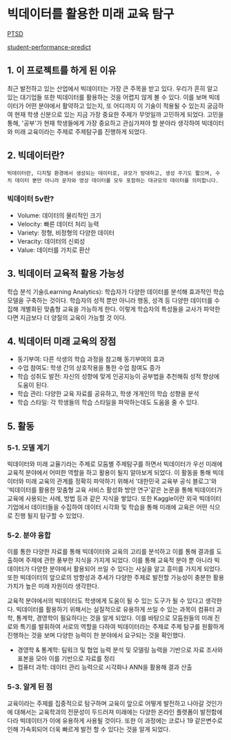 # 빅데이터를 활용한 미래 교육 탐구

[PTSD](https://github.com/Gugo-le/PTSD)

[student-performance-predict](https://github.com/Gugo-le/student-performance-predict)

## 1. 이 프로젝트를 하게 된 이유

최근 발전하고 있는 산업에서 빅데이터는 가장 큰 주목을 받고 있다. 우리가 흔히 알고 있는 대기업들 또한 빅데이터를 활용하는 것을 어렵지 않게 볼 수 있다.
이를 보며 빅데이터가 어떤 분야에서 활약하고 있는지, 또 어디까지 이 기술이 적용될 수 있는지 궁금하여 현재 학생 신분으로 있는 지금 가장 중요한 주제가 무엇일까 고민하게 되었다.
고민을 통해, '공부'가 현재 학생들에게 가장 중요하고 관심가져야 할 분야라 생각하여 빅데이터와 미래 교육이라는 주제로 주제탐구를 진행하게 되었다.

## 2. 빅데이터란?

    빅데이터란, 디지털 환경에서 생성되는 데이터로, 규모가 방대하고, 생성 주기도 짧으며, 수치 데이터 뿐만 아니라 문자와 영상 데이터를 모두 포함하는 대규모의 데이터를 의미합니다.


### 빅데이터 5v란?
- Volume: 데이터의 물리적인 크기
- Velocity: 빠른 데이터 처리 능력
- Variety: 정형, 비정형의 다양한 데이터
- Veracity: 데이터의 신뢰성
- Value: 데이터를 가치로 환산

## 3. 빅데이터 교육적 활용 가능성

학습 분석 기술(Learning Analytics): 학습자가 다양한 데이터를 분석해 효과적인 학습 모델을 구축하는 것이다. 학습자의 성적 뿐만 아니라 행동, 성격 등 다양한 데이터를 수집해 개별화된 맞춤형 교육을 가능하게 한다. 이렇게 학습자의 특성들을 교사가 파악한다면 지금보다 더 양질의 교육이 가능할 것 이다.

## 4. 빅데이터 미래 교육의 장점
- 동기부여: 다른 삭생의 학습 과정을 참고해 동기부여의 효과
- 수업 참여도: 학생 간의 상호작용을 통한 수업 참여도 증가
- 학습 성취도 발전: 자신의 성향에 맞게 인공지능이 공부법을 추천해줘 성적 향상에 도움이 된다.
- 학습 관리: 다양한 교육 자료를 공유하고, 학생 개개인의 학습 성향을 분석
- 학습 스타일: 각 학생들의 학습 스타일을 파악하는데도 도움을 줄 수 있다.

## 5. 활동

### 5-1. 모델 계기

빅데이터와 미래 교율기라는 주제로 모둠별 주제탐구를 하면서 빅데이터가 우선 미래에 교육적 분야에서 어떠한 역할을 하고 활용이 될지 알아보게 되었다. 이 활동을 통해 빅데이터와 미래 교육의 관계를 정확히 파악하기 위해서 '대한민국 교육부 공식 블로그'와 '빅데이터를 활용한 맞춤형 교육 서비스 활성화 방안 연구'같은 논문을 통해 빅데이터가 교육에 사용되는 사례, 방법 등과 같은 지식을 쌓았다. 또한 Kaggle이란 외국 빅데이터 기업에서 데이터들을 수집하여 데이터 시각화 및 학습을 통해 미래에 교육은 어떤 식으로 진행 될지 탐구할 수 있었다.

### 5-2. 분야 융합

이를 통한 다양한 자료를 통해 빅데이터와 교육의 고리를 분석하고 이를 통해 결과를 도출하며 주제에 관한 풍부한 지식을 가지게 되었다. 이를 통해 교육적 분야 뿐 아니라 빅데이터가 다양한 분야에서 활용되어 쓰일 수 있다는 사실을 알고 흥미를 가지게 되었다. 또한 빅데이터의 앞으로의 방향성과 추세가 다양한 주제로 발전할 가능성이 충분한 활용 가치가 높은 미래 자원이라 생각한다.

교육적 분야에서의 빅데이터도 학생에게 도움이 될 수 있는 도구가 될 수 있다고 생각한다.
빅데이터를 활용하기 위해서는 실질적으로 유용하게 쓰일 수 있는 과목이 컴퓨터 과학, 통계학, 경영학이 필요하다는 것을 알게 되었다. 이를 바탕으로 모둠원들의 미래 진로와 특기를 발휘하여 서로의 역할을 다하여 빅데이터라는 주제로 주제 탐구를 원활하게 진행하는 것을 보며 다양한 능력이 한 분야에서 요구되는 것을 확인했다. 

- 경영학 & 통계학: 팀워크 및 협업 능력 분석 및 모델링 능력을 기반으로 자료 조사와 표본을 모아 이를 기반으로 자료를 정리
- 컴퓨터 과학: 데이터 관리 능력으로 시각화나 ANN을 활용해 결과 산출


### 5-3. 알게 된 점

교육이라는 주제를 집중적으로 탐구하며 교육이 앞으로 어떻게 발전하고 나아갈 것인가에 대해서는 교육학과의 전문성이 두드러져 미래에는 다양한 온라인 플랫폼이 발전함에 다라 빅데이터가 이에 유용하게 사용될 것이다. 또한 이 과정에는 코로나 19 같은변수로 인해 가속회되어 더욱 빠르게 발전 할 수 있다는 것을 알게 되었다.
